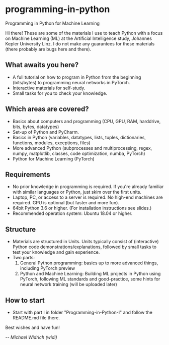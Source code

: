 # programming-in-python
Programming in Python for Machine Learning

Hi there!
These are some of the materials I use to teach Python with a focus on Machine Learning (ML) at the Artificial Intelligence study, Johannes Kepler University Linz.
I do not make any guarantees for these materials (there probably are bugs here and there).

## What awaits you here?
- A full tutorial on how to program in Python from the beginning (bits/bytes) to programming neural networks in PyTorch.
- Interactive materials for self-study.
- Small tasks for you to check your knowledge.

## Which areas are covered?
- Basics about computers and programming (CPU, GPU, RAM, harddrive, bits, bytes, datatypes)
- Set-up of Python and PyCharm.
- Basics in Python (variables, datatypes, lists, tuples, dictionaries, functions, modules, exceptions, files)
- More advanced Python (subprocesses and multiprocessing, regex, numpy, matplotlib, classes, code optimization, numba, PyTorch)
- Python for Machine Learning (PyTorch)

## Requirements
- No prior knowledge in programming is required. If you're already familiar with similar languages or Python, just skim over the first units.
- Laptop, PC, or access to a server is required. No high-end machines are required. GPU is optional (but faster and more fun).
- 64bit Python 3.6 or higher. (For installation instructions see slides.)
- Recommended operation system: Ubuntu 18.04 or higher.

## Structure
- Materials are structured in Units. Units typically consist of (interactive) Python code demonstrations/explanations, followed by small tasks to test your knowledge and gain experience.
- Two parts:
  1. General Python programming: basics up to more advanced things, including PyTorch preview
  2. Python and Machine Learning: Building ML projects in Python using PyTorch, following ML standards and good-practice, some hints for neural network training (will be uploaded later)

## How to start
- Start with part I in folder "Programming-in-Python-I" and follow the README.md file there.

Best wishes and have fun!

*-- Michael Widrich (widi)*
